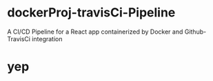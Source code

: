 # dockerProj-travisCi-Pipeline
A CI/CD Pipeline for a React app containerized by Docker and Github-TravisCi integration

# yep
